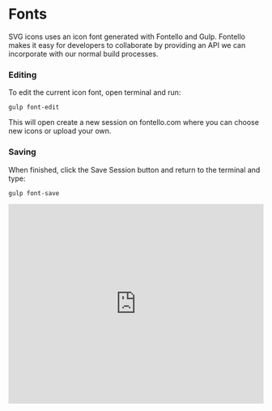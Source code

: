 # Fonts
SVG icons uses an icon font generated with Fontello and Gulp. Fontello makes it easy for developers to collaborate by providing an API we can incorporate with our normal build processes.

### Editing
To edit the current icon font, open terminal and run:
```
gulp font-edit
```

This will open create a new session on fontello.com where you can choose new icons or upload your own.

### Saving
When finished, click the Save Session button and return to the terminal and type:
```
gulp font-save
```

<iframe width="100%" height="394" src="https://www.youtube.com/embed/YQqNBboYS-g" frameborder="0" allowfullscreen></iframe>
